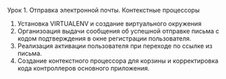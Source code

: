 Урок 1. Отправка электронной почты. Контекстные процессоры
1. Установка VIRTUALENV и создание виртуального окружения
2. Организоация выдачи сообщения об успешной отправке письма с кодом подтверждения в окне регистрации пользователя.
3. Реализация активации пользователя при переходе по ссылке из письма.
4. Создание контекстного процессора для корзины и корректировка кода контроллеров основного приложения.
